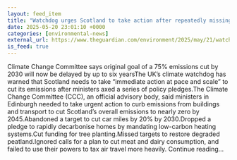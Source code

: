```yaml
---
layout: feed_item
title: "Watchdog urges Scotland to take action after repeatedly missing climate targets"
date: 2025-05-20 23:01:10 +0000
categories: [environmental-news]
external_url: https://www.theguardian.com/environment/2025/may/21/watchdog-urges-scotland-to-take-action-after-repeatedly-missing-climate-targets
is_feed: true
---
```


Climate Change Committee says original goal of a 75% emissions cut by 2030 will now be delayed by up to six yearsThe UK’s climate watchdog has warned that Scotland needs to take “immediate action at pace and scale” to cut its emissions after ministers axed a series of policy pledges.The Climate Change Committee (CCC), an official advisory body, said ministers in Edinburgh needed to take urgent action to curb emissions from buildings and transport to cut Scotland’s overall emissions to nearly zero by 2045.Abandoned a target to cut car miles by 20% by 2030.Dropped a pledge to rapidly decarbonise homes by mandating low-carbon heating systems.Cut funding for tree planting.Missed targets to restore degraded peatland.Ignored calls for a plan to cut meat and dairy consumption, and failed to use their powers to tax air travel more heavily. Continue reading...
